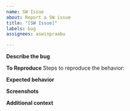```yaml
---
name: SW Issue
about: Report a SW issue
title: "[SW Issue]"
labels: bug
assignees: aswinpraabu

---
```


**Describe the bug**


**To Reproduce**
Steps to reproduce the behavior:


**Expected behavior**


**Screenshots**


**Additional context**
